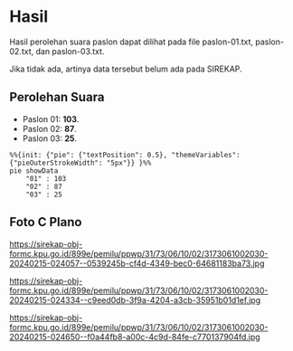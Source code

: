# Hasil

Hasil perolehan suara paslon dapat dilihat pada file paslon-01.txt, paslon-02.txt, dan paslon-03.txt.

Jika tidak ada, artinya data tersebut belum ada pada SIREKAP.

## Perolehan Suara

 * Paslon 01: **103**.
 * Paslon 02: **87**.
 * Paslon 03: **25**.

```mermaid
%%{init: {"pie": {"textPosition": 0.5}, "themeVariables": {"pieOuterStrokeWidth": "5px"}} }%%
pie showData
    "01" : 103
    "02" : 87
    "03" : 25
```
## Foto C Plano

https://sirekap-obj-formc.kpu.go.id/899e/pemilu/ppwp/31/73/06/10/02/3173061002030-20240215-024057--0539245b-cf4d-4349-bec0-64681183ba73.jpg

https://sirekap-obj-formc.kpu.go.id/899e/pemilu/ppwp/31/73/06/10/02/3173061002030-20240215-024334--c9eed0db-3f9a-4204-a3cb-35951b01d1ef.jpg

https://sirekap-obj-formc.kpu.go.id/899e/pemilu/ppwp/31/73/06/10/02/3173061002030-20240215-024650--f0a44fb8-a00c-4c9d-84fe-c770137904fd.jpg

